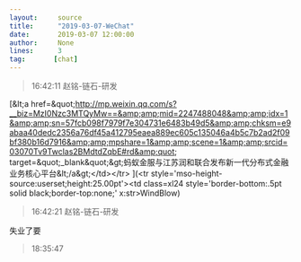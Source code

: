 ```yaml
---
layout:     source 
title:      "2019-03-07-WeChat"
date:       2019-03-07 12:00:00
author:     None
lines:      3 
tag:       [chat]
---
```

> 16:42:11  赵铭-链石-研发  
   
[&amp;lt;a href=&amp;quot;http://mp.weixin.qq.com/s?__biz=MzI0Nzc3MTQyMw==&amp;amp;mid=2247488048&amp;amp;idx=1&amp;amp;sn=57fcb098f7979f7e304731e6483b49d5&amp;amp;chksm=e9abaa40dedc2356a76df45a412795eaea889ec605c135046a4b5c7b2ad2f09bf380b16d7916&amp;amp;mpshare=1&amp;amp;scene=1&amp;amp;srcid=03070Tv9Twclas2BMdtdZqbE#rd&amp;quot; target=&amp;quot;_blank&amp;quot;&amp;gt;蚂蚁金服与江苏润和联合发布新一代分布式金融业务核心平台&amp;lt;/a&amp;gt;&lt;/td&gt;&lt;/tr&gt;
](&lt;tr style='mso-height-source:userset;height:25.00pt'&gt;&lt;td class=xl24  style='border-bottom:.5pt solid black;border-top:none;' x:str&gt;WindBlow)  
   
> 16:42:21  赵铭-链石-研发  
   
失业了要  
   
> 18:35:47    
   
